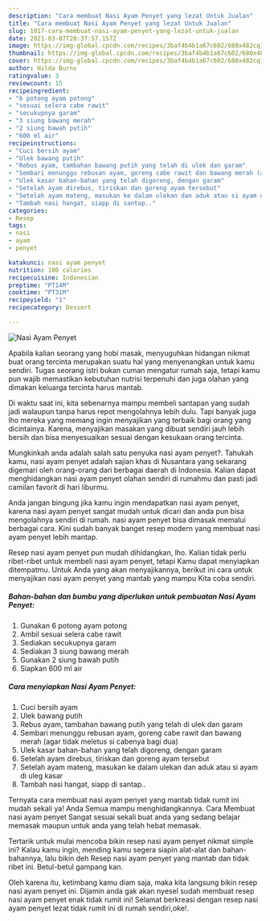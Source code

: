 ```yaml
---
description: "Cara membuat Nasi Ayam Penyet yang lezat Untuk Jualan"
title: "Cara membuat Nasi Ayam Penyet yang lezat Untuk Jualan"
slug: 1017-cara-membuat-nasi-ayam-penyet-yang-lezat-untuk-jualan
date: 2021-03-07T20:37:57.157Z
image: https://img-global.cpcdn.com/recipes/3baf4b4b1a67c602/680x482cq70/nasi-ayam-penyet-foto-resep-utama.jpg
thumbnail: https://img-global.cpcdn.com/recipes/3baf4b4b1a67c602/680x482cq70/nasi-ayam-penyet-foto-resep-utama.jpg
cover: https://img-global.cpcdn.com/recipes/3baf4b4b1a67c602/680x482cq70/nasi-ayam-penyet-foto-resep-utama.jpg
author: Hilda Burns
ratingvalue: 3
reviewcount: 15
recipeingredient:
- "6 potong ayam potong"
- "sesuai selera cabe rawit"
- "secukupnya garam"
- "3 siung bawang merah"
- "2 siung bawah putih"
- "600 ml air"
recipeinstructions:
- "Cuci bersih ayam"
- "Ulek bawang putih"
- "Rebus ayam, tambahan bawang putih yang telah di ulek dan garam"
- "Sembari menunggu rebusan ayam, goreng cabe rawit dan bawang merah (agar tidak meletus si cabenya bagi dua)"
- "Ulek kasar bahan-bahan yang telah digoreng, dengan garam"
- "Setelah ayam direbus, tiriskan dan goreng ayam tersebut"
- "Setelah ayam mateng, masukan ke dalam ulekan dan aduk atau si ayam di uleg kasar"
- "Tambah nasi hangat, siapp di santap.."
categories:
- Resep
tags:
- nasi
- ayam
- penyet

katakunci: nasi ayam penyet 
nutrition: 100 calories
recipecuisine: Indonesian
preptime: "PT14M"
cooktime: "PT31M"
recipeyield: "1"
recipecategory: Dessert

---
```



![Nasi Ayam Penyet](https://img-global.cpcdn.com/recipes/3baf4b4b1a67c602/680x482cq70/nasi-ayam-penyet-foto-resep-utama.jpg)

Apabila kalian seorang yang hobi masak, menyuguhkan hidangan nikmat buat orang tercinta merupakan suatu hal yang menyenangkan untuk kamu sendiri. Tugas seorang istri bukan cuman mengatur rumah saja, tetapi kamu pun wajib memastikan kebutuhan nutrisi terpenuhi dan juga olahan yang dimakan keluarga tercinta harus mantab.

Di waktu  saat ini, kita sebenarnya mampu membeli santapan yang sudah jadi walaupun tanpa harus repot mengolahnya lebih dulu. Tapi banyak juga lho mereka yang memang ingin menyajikan yang terbaik bagi orang yang dicintainya. Karena, menyajikan masakan yang dibuat sendiri jauh lebih bersih dan bisa menyesuaikan sesuai dengan kesukaan orang tercinta. 



Mungkinkah anda adalah salah satu penyuka nasi ayam penyet?. Tahukah kamu, nasi ayam penyet adalah sajian khas di Nusantara yang sekarang digemari oleh orang-orang dari berbagai daerah di Indonesia. Kalian dapat menghidangkan nasi ayam penyet olahan sendiri di rumahmu dan pasti jadi camilan favorit di hari liburmu.

Anda jangan bingung jika kamu ingin mendapatkan nasi ayam penyet, karena nasi ayam penyet sangat mudah untuk dicari dan anda pun bisa mengolahnya sendiri di rumah. nasi ayam penyet bisa dimasak memalui berbagai cara. Kini sudah banyak banget resep modern yang membuat nasi ayam penyet lebih mantap.

Resep nasi ayam penyet pun mudah dihidangkan, lho. Kalian tidak perlu ribet-ribet untuk membeli nasi ayam penyet, tetapi Kamu dapat menyiapkan ditempatmu. Untuk Anda yang akan menyajikannya, berikut ini cara untuk menyajikan nasi ayam penyet yang mantab yang mampu Kita coba sendiri.

<!--inarticleads1-->

##### Bahan-bahan dan bumbu yang diperlukan untuk pembuatan Nasi Ayam Penyet:

1. Gunakan 6 potong ayam potong
1. Ambil sesuai selera cabe rawit
1. Sediakan secukupnya garam
1. Sediakan 3 siung bawang merah
1. Gunakan 2 siung bawah putih
1. Siapkan 600 ml air




<!--inarticleads2-->

##### Cara menyiapkan Nasi Ayam Penyet:

1. Cuci bersih ayam
1. Ulek bawang putih
1. Rebus ayam, tambahan bawang putih yang telah di ulek dan garam
1. Sembari menunggu rebusan ayam, goreng cabe rawit dan bawang merah (agar tidak meletus si cabenya bagi dua)
1. Ulek kasar bahan-bahan yang telah digoreng, dengan garam
1. Setelah ayam direbus, tiriskan dan goreng ayam tersebut
1. Setelah ayam mateng, masukan ke dalam ulekan dan aduk atau si ayam di uleg kasar
1. Tambah nasi hangat, siapp di santap..




Ternyata cara membuat nasi ayam penyet yang mantab tidak rumit ini mudah sekali ya! Anda Semua mampu menghidangkannya. Cara Membuat nasi ayam penyet Sangat sesuai sekali buat anda yang sedang belajar memasak maupun untuk anda yang telah hebat memasak.

Tertarik untuk mulai mencoba bikin resep nasi ayam penyet nikmat simple ini? Kalau kamu ingin, mending kamu segera siapin alat-alat dan bahan-bahannya, lalu bikin deh Resep nasi ayam penyet yang mantab dan tidak ribet ini. Betul-betul gampang kan. 

Oleh karena itu, ketimbang kamu diam saja, maka kita langsung bikin resep nasi ayam penyet ini. Dijamin anda gak akan nyesel sudah membuat resep nasi ayam penyet enak tidak rumit ini! Selamat berkreasi dengan resep nasi ayam penyet lezat tidak rumit ini di rumah sendiri,oke!.

